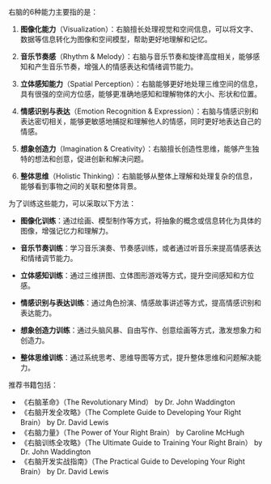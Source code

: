 右脑的6种能力主要指的是：

1. **图像化能力**（Visualization）：右脑擅长处理视觉和空间信息，可以将文字、数据等信息转化为图像和空间模型，帮助更好地理解和记忆。

2. **音乐节奏感**（Rhythm & Melody）：右脑与音乐节奏和旋律高度相关，能够感知和产生音乐节奏，增强人的情感表达和情绪调节能力。

3. **立体感知能力**（Spatial Perception）：右脑能够更好地处理三维空间的信息，具有很强的空间方位感，能够更准确地感知和理解物体的大小、形状和位置。

4. **情感识别与表达**（Emotion Recognition & Expression）：右脑与情感识别和表达密切相关，能够更敏感地捕捉和理解他人的情感，同时更好地表达自己的情感。

5. **想象创造力**（Imagination & Creativity）：右脑擅长创造性思维，能够产生独特的想法和创意，促进创新和解决问题。

6. **整体思维**（Holistic Thinking）：右脑能够从整体上理解和处理复杂的信息，能够看到事物之间的关联和整体背景。

为了训练这些能力，可以采取以下方法：

- **图像化训练**：通过绘画、模型制作等方式，将抽象的概念或信息转化为具体的图像，增强记忆力和理解力。

- **音乐节奏训练**：学习音乐演奏、节奏感训练，或者通过听音乐来提高情感表达和情绪调节能力。

- **立体感知训练**：通过三维拼图、立体图形游戏等方式，提升空间感知和方位感。

- **情感识别与表达训练**：通过角色扮演、情感故事讲述等方式，提高情感识别和表达能力。

- **想象创造力训练**：通过头脑风暴、自由写作、创意绘画等方式，激发想象力和创造力。

- **整体思维训练**：通过系统思考、思维导图等方式，提升整体思维和问题解决能力。

推荐书籍包括：

- 《右脑革命》（The Revolutionary Mind） by Dr. John Waddington
- 《右脑开发全攻略》（The Complete Guide to Developing Your Right Brain） by Dr. David Lewis
- 《右脑力量》（The Power of Your Right Brain） by Caroline McHugh
- 《右脑训练全攻略》（The Ultimate Guide to Training Your Right Brain） by Dr. John Waddington
- 《右脑开发实战指南》（The Practical Guide to Developing Your Right Brain） by Dr. David Lewis